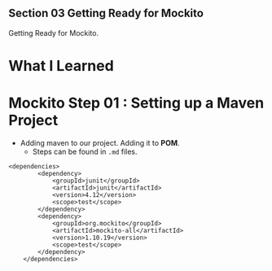 
## Section 03 Getting Ready for Mockito

Getting Ready for Mockito.

# What I Learned

# Mockito Step 01 : Setting up a Maven Project

- Adding maven to our project. Adding it to **POM**.
    - Steps can be found in `.md` files.
    
```
<dependencies>
        <dependency>
            <groupId>junit</groupId>
            <artifactId>junit</artifactId>
            <version>4.12</version>
            <scope>test</scope>
        </dependency>
        <dependency>
            <groupId>org.mockito</groupId>
            <artifactId>mockito-all</artifactId>
            <version>1.10.19</version>
            <scope>test</scope>
        </dependency>
	</dependencies>
```